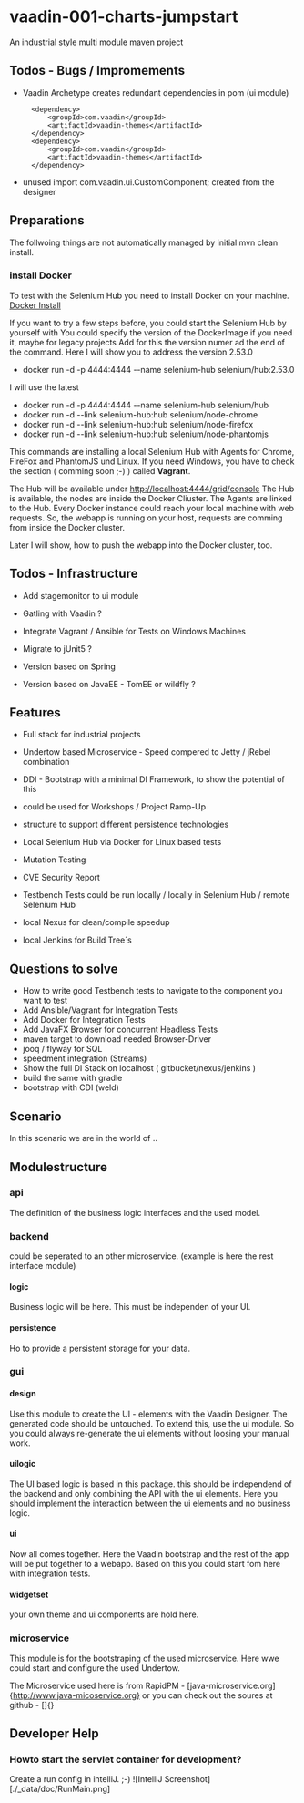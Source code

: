 # vaadin-001-charts-jumpstart
An industrial style multi module maven project


## Todos - Bugs / Impromements
+ Vaadin Archetype creates redundant dependencies in pom (ui module)

        <dependency>
            <groupId>com.vaadin</groupId>
            <artifactId>vaadin-themes</artifactId>
        </dependency>
        <dependency>
            <groupId>com.vaadin</groupId>
            <artifactId>vaadin-themes</artifactId>
        </dependency>

+ unused import com.vaadin.ui.CustomComponent; created from the designer

## Preparations
The follwoing things are not automatically managed by initial mvn clean install.

### install Docker
To test with the Selenium Hub you need to install Docker on your machine. [Docker Install](https://docs.docker.com/engine/installation/)

If you want to try a few steps before, you could start the Selenium Hub by yourself with
You could specify the version of the DockerImage if you need it, maybe for legacy projects
Add for this the version numer ad the end of the command. Here I will show you to address the version 2.53.0
* docker run -d -p 4444:4444 --name selenium-hub selenium/hub:2.53.0 

I will use the latest
* docker run -d -p 4444:4444 --name selenium-hub selenium/hub 
* docker run -d --link selenium-hub:hub selenium/node-chrome
* docker run -d --link selenium-hub:hub selenium/node-firefox
* docker run -d --link selenium-hub:hub selenium/node-phantomjs

This commands are installing a local Selenium Hub with Agents for Chrome, FireFox and PhantomJS
und Linux. If you need Windows, you have to check the section ( comming soon ;-) ) called **Vagrant**.

The Hub will be available under [http://localhost:4444/grid/console](http://localhost:4444/grid/console)
The Hub is available, the nodes are inside the Docker Cliuster. The Agents are linked to the Hub.
Every Docker instance could reach your local machine with web requests.
So, the webapp is running on your host, requests are comming from inside the Docker cluster.

Later I will show, how to push the webapp into the Docker cluster, too.

## Todos - Infrastructure
+ Add stagemonitor to ui module
+ Gatling with Vaadin ?
+ Integrate Vagrant / Ansible for Tests on Windows Machines
+ Migrate to jUnit5 ?

+ Version based on Spring
+ Version based on JavaEE - TomEE or wildfly ?



## Features
+ Full stack for industrial projects
+ Undertow based Microservice - Speed compered to Jetty / jRebel combination
+ DDI - Bootstrap with a minimal DI Framework, to show the potential of this
+ could be used for Workshops / Project Ramp-Up
+ structure to support different persistence technologies
+ Local Selenium Hub via Docker for Linux based tests
+ Mutation Testing
+ CVE Security Report
+ Testbench Tests could be run locally / locally in Selenium Hub / remote Selenium Hub

+ local Nexus for clean/compile speedup
+ local Jenkins for Build Tree´s



## Questions to solve
+ How to write good Testbench tests to navigate to the component you want to test
+ Add Ansible/Vagrant for Integration Tests
+ Add Docker for Integration Tests
+ Add JavaFX Browser for concurrent Headless Tests
+ maven target to download needed Browser-Driver
+ jooq / flyway for SQL
+ speedment integration (Streams)
+ Show the full DI Stack on localhost ( gitbucket/nexus/jenkins )
+ build the same with gradle
+ bootstrap with CDI (weld)

## Scenario
In this scenario we are in the world of ..  

## Modulestructure

### api
The definition of the business logic interfaces and the used model.


### backend
could be seperated to an other microservice. (example is here the rest interface module)
 
#### logic
Business logic will be here. This must be independen of your UI.

#### persistence
Ho to provide a persistent storage for your data.


### gui
#### design
Use this module to create the UI - elements with the Vaadin Designer.
The generated code should be untouched. To extend this, use the ui module.
So you could always re-generate the ui elements without loosing your manual work.


#### uilogic
The UI based logic is based in this package. this should be independend of the backend and 
 only combining the API with the ui elements. Here you should implement 
 the interaction between the ui elements and no business logic.

#### ui
Now all comes together. Here the Vaadin bootstrap and the rest of the app will be 
put together to a webapp. Based on this you could start fom here with integration tests.

#### widgetset
your own theme and ui components are hold here.


### microservice
This module is for the bootstraping of the used microservice.
Here wwe could start and configure the used Undertow.

The Microservice used here is from RapidPM - [java-microservice.org]{http://www.java-micoservice.org}
or you can check out the soures at github - []{}

## Developer Help

### Howto start the servlet container for development?
Create a run config in intelliJ. ;-)
![IntelliJ Screenshot][./_data/doc/RunMain.png]
